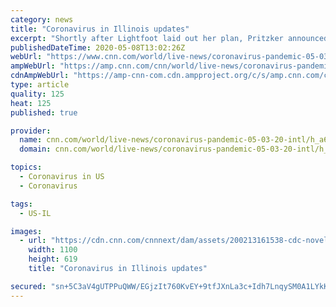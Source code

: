 ```yaml
---
category: news
title: "Coronavirus in Illinois updates"
excerpt: "Shortly after Lightfoot laid out her plan, Pritzker announced that Illinois had passed another milestone in testing, for the first time conducting more than 20,000 screenings in a"
publishedDateTime: 2020-05-08T13:02:26Z
webUrl: "https://www.cnn.com/world/live-news/coronavirus-pandemic-05-03-20-intl/h_a615a5b2ef36c2ff126126c5d4ebc1cf"
ampWebUrl: "https://amp.cnn.com/cnn/world/live-news/coronavirus-pandemic-05-03-20-intl/index.html"
cdnAmpWebUrl: "https://amp-cnn-com.cdn.ampproject.org/c/s/amp.cnn.com/cnn/world/live-news/coronavirus-pandemic-05-03-20-intl/index.html"
type: article
quality: 125
heat: 125
published: true

provider:
  name: cnn.com/world/live-news/coronavirus-pandemic-05-03-20-intl/h_a615a5b2ef36c2ff126126c5d4ebc1cf
  domain: cnn.com/world/live-news/coronavirus-pandemic-05-03-20-intl/h_a615a5b2ef36c2ff126126c5d4ebc1cf

topics:
  - Coronavirus in US
  - Coronavirus

tags:
  - US-IL

images:
  - url: "https://cdn.cnn.com/cnnnext/dam/assets/200213161538-cdc-novel-coronavirus-test-kit-super-tease.jpg"
    width: 1100
    height: 619
    title: "Coronavirus in Illinois updates"

secured: "sn+5C3aV4gUTPPuQWW/EGjzIt760KvEY+9tfJXnLa3c+Idh7LnqySM0A1LYkKBLcA/UzMjowphh0mmxxA0f9srT/hvEFBsdsIIjfU9lcP+QxPbNX/ci1lczE6qMWVg+83qHHg0h/I3PGXES+HaHjfqk8ggPIDtYncCw+miAjXDPCse+FH5oggENL1k9jZFuBKMiAr+QizbtgHbmYB4s0HlYQPJaCTrWtQRl3Es2uhjNhPQL1BLQV9rG1gvmZ0MkzErjJEWZFmRSivWhm8WSoTsLycnrx3X58UWbe+5Hers5twt2IooZCsnf2vnxXebRc8FzXC8dDu48IfrFr3x0J2Ie+drEfegY/OWj9oRVYnBZRHtpC7CdrwX1QVqoLhBnd9/UVvb+1uBqAOWqOW+4hiuzl5Hq7W46NUGe+AkdKJNgDC5q8Ez4PgcFn47xlZf64jnSKD3AqzZBBj9YINKm5/sgdQF3SarjXGwsJgLgHI88=;irAOsFvfpp6m6j4jPfyaCQ=="
---
```


